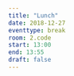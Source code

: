 ```yaml
---
title: "Lunch"
date: 2018-12-27
eventtype: break
room: 2.code
start: 13:00
end: 13:55
draft: false
---
```

